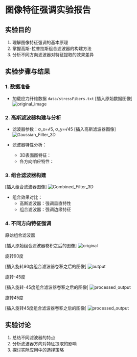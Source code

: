# 图像特征强调实验报告

## 实验目的
1. 理解图像特征强调的基本原理
2. 掌握高斯-拉普拉斯组合滤波器的构建方法
3. 分析不同方向滤波器对特征提取的效果差异
## 实验步骤与结果
### 1. 数据准备
- 加载应力纤维数据 `data/stressFibers.txt`
[插入原始数据图像]
 ![original_image](https://github.com/user-attachments/assets/e11eae23-0223-475c-a397-2eaf84eaeb04)

### 2. 高斯滤波器构建与分析
- 滤波器参数：σ_x=√5, σ_y=√45
[插入高斯滤波器图像]
![Gaussian_Filter_3D](https://github.com/user-attachments/assets/149a6299-55d1-4439-9a6f-b2e506e63b23)

- 滤波器特性分析：
  - 3D表面图特征：
  - 各方向响应特性：
### 3. 组合滤波器构建
[插入组合滤波器图像]
![Combined_Filter_3D](https://github.com/user-attachments/assets/858932d3-1c0c-4cd2-96b1-4e438d1e2a3e)

- 组合效果对比：
  - 高斯滤波器：强调垂直特性
  - 组合滤波器：强调边缘特征

### 4. 不同方向特征强调 

原始组合滤波器

[插入原始组合滤波器卷积之后的图像]
![original](https://github.com/user-attachments/assets/df41f7aa-4aef-42d5-8a8b-552a30ce0db0)

旋转90度

[插入旋转90度组合滤波器卷积之后的图像]
![output](https://github.com/user-attachments/assets/bc862a21-7260-4b57-91ff-226a4dc2fb38)

旋转-45度

[插入旋转-45度组合滤波器卷积之后的图像]
![processed_output](https://github.com/user-attachments/assets/2786556a-c38e-497e-9de4-85b1495ce405)

旋转45度

[插入旋转45度组合滤波器卷积之后的图像]
![processed_output](https://github.com/user-attachments/assets/1a464711-dfe7-41fb-8831-770c6719a199)

## 实验讨论
1. 总结不同滤波器的特点
2. 分析滤波器方向对特征提取的影响
3. 探讨实际应用中的选择策略
